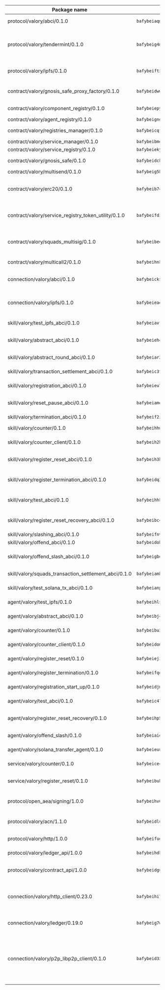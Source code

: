 | Package name                                                  | Package hash                                                  | Description                                                                                                                |
| ------------------------------------------------------------- | ------------------------------------------------------------- | -------------------------------------------------------------------------------------------------------------------------- |
| protocol/valory/abci/0.1.0                                    | `bafybeiaqmp7kocbfdboksayeqhkbrynvlfzsx4uy4x6nohywnmaig4an7u` | A protocol for ABCI requests and responses.                                                                                |
| protocol/valory/tendermint/0.1.0                              | `bafybeig4mi3vmlv5zpbjbfuzcgida6j5f2nhrpedxicmrrfjweqc5r7cra` | A protocol for communication between two AEAs to share tendermint configuration details.                                   |
| protocol/valory/ipfs/0.1.0                                    | `bafybeiftxi2qhreewgsc5wevogi7yc5g6hbcbo4uiuaibauhv3nhfcdtvm` | A protocol specification for IPFS requests and responses.                                                                  |
| contract/valory/gnosis_safe_proxy_factory/0.1.0               | `bafybeidwwhkqin3zchbjl7ro6n3tj5kwbfhfvmrdpuxn7owy3b4ktrluba` | Gnosis Safe proxy factory (GnosisSafeProxyFactory) contract                                                                |
| contract/valory/component_registry/0.1.0                      | `bafybeiepywewigowj533f55orx7oys3kk5lgdc247p2267scqfyp4gnqle` | Component registry contract                                                                                                |
| contract/valory/agent_registry/0.1.0                          | `bafybeignghdk7oqvyg722gz66tbuj2vj4vkatguj4b6lf5fqzqxkktcke4` | Agent registry contract                                                                                                    |
| contract/valory/registries_manager/0.1.0                      | `bafybeicqf5y3kj42ow45hjcmnglose5n7bwpm2zl3ufuuevou24ewmgbde` | Registries Manager contract                                                                                                |
| contract/valory/service_manager/0.1.0                         | `bafybeibmqewfh5wnayopneyv4vx35n5k7loavzmcazyevntdoskw7vasom` | Service Manager contract                                                                                                   |
| contract/valory/service_registry/0.1.0                        | `bafybeiekytropd5ysnap2wkekub3byi5jbda3qll7awchvhu5plbpafhmi` | Service Registry contract                                                                                                  |
| contract/valory/gnosis_safe/0.1.0                             | `bafybeidcb25wneezfd2iaiqa7ygxlimwwacvycahhenvpw7tdvwdigllzm` | Gnosis Safe (GnosisSafeL2) contract                                                                                        |
| contract/valory/multisend/0.1.0                               | `bafybeig5byt5urg2d2bsecufxe5ql7f4mezg3mekfleeh32nmuusx66p4y` | MultiSend contract                                                                                                         |
| contract/valory/erc20/0.1.0                                   | `bafybeib7ctk3deleyxayrqvropewefr2muj4kcqe3t3wscak25bjmxnqwe` | The scaffold contract scaffolds a contract to be implemented by the developer.                                             |
| contract/valory/service_registry_token_utility/0.1.0          | `bafybeifdia2y5546tvk6xzxeaqzf2n5n7dutj2hdzbgenxohaqhjtnjqm4` | The scaffold contract scaffolds a contract to be implemented by the developer.                                             |
| contract/valory/squads_multisig/0.1.0                         | `bafybeibeeb5snbyohinxtmmz2amifqdkj4xub5fsl3xsnq5olncd4aw7nm` | The scaffold contract scaffolds a contract to be implemented by the developer.                                             |
| contract/valory/multicall2/0.1.0                              | `bafybeihnkszvqblvno2lyxcmkfkqmozp3lrssllepsceghetfgio4mphc4` | The MakerDAO multicall2 contract.                                                                                          |
| connection/valory/abci/0.1.0                                  | `bafybeicksmavx23ralbdw3ajxv5fq5s4c3wzhbc3zdudefm4jqsgrg72ai` | connection to wrap communication with an ABCI server.                                                                      |
| connection/valory/ipfs/0.1.0                                  | `bafybeieaq56usnosbwdslmo6i2yvttwpsm6djvawsowq3jt6bkjwhw3tl4` | A connection responsible for uploading and downloading files from IPFS.                                                    |
| skill/valory/test_ipfs_abci/0.1.0                             | `bafybeiavfk6ul5jpusmqpnd7gzlzpueow6o5mgcz7crhy2zntdgj6tmv4a` | IPFS e2e testing application.                                                                                              |
| skill/valory/abstract_abci/0.1.0                              | `bafybeieh4ei3qdelmacnm7vwq57phoewgumr3udvxt6pybmuggwc3yk65q` | The abci skill provides a template of an ABCI application.                                                                 |
| skill/valory/abstract_round_abci/0.1.0                        | `bafybeiar2yhzxacfe3qqamqhaihtlcimquwedffctw55sowx6rac3cm3ui` | abstract round-based ABCI application                                                                                      |
| skill/valory/transaction_settlement_abci/0.1.0                | `bafybeic3tccdjypuge2lewtlgprwkbb53lhgsgn7oiwzyrcrrptrbeyote` | ABCI application for transaction settlement.                                                                               |
| skill/valory/registration_abci/0.1.0                          | `bafybeieu7vq3pyns4t5ty6u3sbmpkd7yznpg3rmqifoz3jhy7pmqyg3w6q` | ABCI application for common apps.                                                                                          |
| skill/valory/reset_pause_abci/0.1.0                           | `bafybeiameewywqigpupy3u2iwnkfczeiiucue74x2l5lbge74rmw6bgaie` | ABCI application for resetting and pausing app executions.                                                                 |
| skill/valory/termination_abci/0.1.0                           | `bafybeif2zim2de356eo3sipkmoev5emwadpqqzk3huwqarywh4tmqt3vzq` | Termination skill.                                                                                                         |
| skill/valory/counter/0.1.0                                    | `bafybeihhwccvqgxpaia4prc4mudtjm6nlyaq7gkgmhdzq2pxloevpkocru` | The ABCI Counter application example.                                                                                      |
| skill/valory/counter_client/0.1.0                             | `bafybeih2hz7bvltfnlw7cgjrwgjdw3xgejwcnkxry7i6ajcspwcw2hrb3e` | A client for the ABCI counter application.                                                                                 |
| skill/valory/register_reset_abci/0.1.0                        | `bafybeih3btdioflimpftfg5v5tnizykhm22ibu5gtnqzjydmauklosazwa` | ABCI application for dummy skill that registers and resets                                                                 |
| skill/valory/register_termination_abci/0.1.0                  | `bafybeidq3fezj6n6mkazpqufctvvou33evkvypkws5lilq7jb5qy4sfbcy` | ABCI application for dummy skill that registers and resets                                                                 |
| skill/valory/test_abci/0.1.0                                  | `bafybeihhk2tk6krusk7qvdqsfacreuggymtgo7qwmhq7dteswny6gpuoxy` | ABCI application for testing the ABCI connection.                                                                          |
| skill/valory/register_reset_recovery_abci/0.1.0               | `bafybeibc4tmiv4kfjnws5nxo6gj2ivf2xaooq6l5ezoxkd6wlbsjjiqmce` | ABCI application for dummy skill that registers and resets                                                                 |
| skill/valory/slashing_abci/0.1.0                              | `bafybeifnvnhky7opculu7uoivlugbap4ycsuowd3dic53jfjiamajkr56u` | Slashing skill.                                                                                                            |
| skill/valory/offend_abci/0.1.0                                | `bafybeidobzm62dve2n6mem3fatjrul3ieeaiaqmgocwiut5i424m5t7mlm` | Offend ABCI application.                                                                                                   |
| skill/valory/offend_slash_abci/0.1.0                          | `bafybeigbovxzaabzhpozqoo5myuloos2azpjq7x7majbp7ucieeesum4qa` | ABCI application used in order to test the slashing abci                                                                   |
| skill/valory/squads_transaction_settlement_abci/0.1.0         | `bafybeiamhouy4wcwevv6wfsco2zjrkpf77hy632okkz7hkwkks4zjht46y` | ABCI application for transaction settlement.                                                                               |
| skill/valory/test_solana_tx_abci/0.1.0                        | `bafybeianpngcva26g26mir2g7pl6rmvtaz3sq7f4y6srovskqtceoeqgbe` | SOLANA e2e testing application.                                                                                            |
| agent/valory/test_ipfs/0.1.0                                  | `bafybeihls3y3yiiazjwty7ktkaby4y6d66zgmxiffiwm4pf2e57xittt2e` | Agent for testing the ABCI connection.                                                                                     |
| agent/valory/abstract_abci/0.1.0                              | `bafybeibjcaaesaymbkki2655a3w4fcdznt3sqyifdtwbw6wmgrbduyx6ay` | The abstract ABCI AEA - for testing purposes only.                                                                         |
| agent/valory/counter/0.1.0                                    | `bafybeibu3tv76p4witngmsrkc32zdg7y66osvdfmh4muz6iljgisk32ifa` | The ABCI Counter example as an AEA                                                                                         |
| agent/valory/counter_client/0.1.0                             | `bafybeidomjk2geo6r7xmfrch5s74kqqsnimupcompxo6pircjnypdtv7ni` | The ABCI Counter example as an AEA                                                                                         |
| agent/valory/register_reset/0.1.0                             | `bafybeiejzh5lblr5v5m7dh655n2hcym5jwkd4rxrpqs2qx3hexjmhmo3qa` | Register reset to replicate Tendermint issue.                                                                              |
| agent/valory/register_termination/0.1.0                       | `bafybeifqoscjh3g553z3hi6w3z7sqqjzf2jdayb5eeufunrzkp4i756f6e` | Register terminate to test the termination feature.                                                                        |
| agent/valory/registration_start_up/0.1.0                      | `bafybeidjmhwifztkemyfbdldlmhs4xmwtfooeijawvagcnhublwhhomadq` | Registration start-up ABCI example.                                                                                        |
| agent/valory/test_abci/0.1.0                                  | `bafybeic47xl3rz6hew3j3jhv353tjpzb6hpfpnrdjcmazdhm4p6ozwslvu` | Agent for testing the ABCI connection.                                                                                     |
| agent/valory/register_reset_recovery/0.1.0                    | `bafybeihp55k2uny2z2j72zija2a5jli622rjlnk23imkz6t7x7yudpf3k4` | Agent to showcase hard reset as a recovery mechanism.                                                                      |
| agent/valory/offend_slash/0.1.0                               | `bafybeiaiodvsfoy3efyxifxvhfzgdgugk3p4aukfoimhkjtophdnzgchzq` | Offend and slash to test the slashing feature.                                                                             |
| agent/valory/solana_transfer_agent/0.1.0                      | `bafybeieuu5gjkcexslwnnocpxluzjcfcmksftwrvkuqjmttys6jetsfc7u` | Register terminate to test the termination feature.                                                                        |
| service/valory/counter/0.1.0                                  | `bafybeice4i6eh3nb7gjvfzcb3oubxuu32idkrciztovqwrpcy5yg33sxqy` | A set of agents incrementing a counter                                                                                     |
| service/valory/register_reset/0.1.0                           | `bafybeibuby3ygzvkjq7pbmxom4gkfuigmu2qus3i3zpru35c66jtp5nwzy` | Test and debug tendermint reset mechanism.                                                                                 |
| protocol/open_aea/signing/1.0.0                               | `bafybeihv62fim3wl2bayavfcg3u5e5cxu3b7brtu4cn5xoxd6lqwachasi` | A protocol for communication between skills and decision maker.                                                            |
| protocol/valory/acn/1.1.0                                     | `bafybeidluaoeakae3exseupaea4i3yvvk5vivyt227xshjlffywwxzcxqe` | The protocol used for envelope delivery on the ACN.                                                                        |
| protocol/valory/http/1.0.0                                    | `bafybeifugzl63kfdmwrxwphrnrhj7bn6iruxieme3a4ntzejf6kmtuwmae` | A protocol for HTTP requests and responses.                                                                                |
| protocol/valory/ledger_api/1.0.0                              | `bafybeihdk6psr4guxmbcrc26jr2cbgzpd5aljkqvpwo64bvaz7tdti2oni` | A protocol for ledger APIs requests and responses.                                                                         |
| protocol/valory/contract_api/1.0.0                            | `bafybeidgu7o5llh26xp3u3ebq3yluull5lupiyeu6iooi2xyymdrgnzq5i` | A protocol for contract APIs requests and responses.                                                                       |
| connection/valory/http_client/0.23.0                          | `bafybeihi772xgzpqeipp3fhmvpct4y6e6tpjp4sogwqrnf3wqspgeilg4u` | The HTTP_client connection that wraps a web-based client connecting to a RESTful API specification.                        |
| connection/valory/ledger/0.19.0                               | `bafybeig7woeog4srdby75hpjkmx4rhpkzncbf4h2pm5r6varsp26pf2uhu` | A connection to interact with any ledger API and contract API.                                                             |
| connection/valory/p2p_libp2p_client/0.1.0                     | `bafybeid3xg5k2ol5adflqloy75ibgljmol6xsvzvezebsg7oudxeeolz7e` | The libp2p client connection implements a tcp connection to a running libp2p node as a traffic delegate to send/receive envelopes to/from agents in the DHT. |
